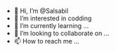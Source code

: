 - 👋 Hi, I’m @Salsabil
- 👀 I’m interested in codding
- 🌱 I’m currently learning ...
- 💞️ I’m looking to collaborate on ...
- 📫 How to reach me ...

<!---
Salsabil05/Salsabil05 is a ✨ special ✨ repository because its `README.md` (this file) appears on your GitHub profile.
You can click the Preview link to take a look at your changes.
--->
